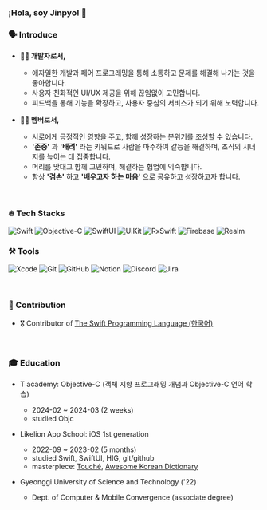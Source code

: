 ### ¡Hola, soy Jinpyo! 👋

<!--
**jphong1005/jphong1005** is a ✨ _special_ ✨ repository because its `README.md` (this file) appears on your GitHub profile.

Here are some ideas to get you started:

- 🔭 I’m currently working on ...
- 🌱 I’m currently learning ...
- 👯 I’m looking to collaborate on ...
- 🤔 I’m looking for help with ...
- 💬 Ask me about ...
- 📫 How to reach me: ...
- 😄 Pronouns: ...
- ⚡ Fun fact: ...
-->

### 🗣️ Introduce
- **👨‍💻 개발자로서,**
  - 애자일한 개발과 페어 프로그래밍을 통해 소통하고 문제를 해결해 나가는 것을 좋아합니다.
  - 사용자 친화적인 UI/UX 제공을 위해 끊임없이 고민합니다.
  - 피드백을 통해 기능을 확장하고, 사용자 중심의 서비스가 되기 위해 노력합니다.
  
- **🙋‍♂️ 멤버로서,**
  - 서로에게 긍정적인 영향을 주고, 함께 성장하는 분위기를 조성할 수 있습니다.
  - **'존중'** 과 **'배려'** 라는 키워드로 사람을 마주하여 갈등을 해결하며, 조직의 시너지를 높이는 데 집중합니다.
  - 머리를 맞대고 함께 고민하며, 해결하는 협업에 익숙합니다.
  - 항상 **'겸손'** 하고 **'배우고자 하는 마음'** 으로 공유하고 성장하고자 합니다.

<br>

### 🔥 Tech Stacks
![Swift](https://img.shields.io/badge/Swift-FA7343?style=flat&logo=swift&logoColor=white)
![Objective-C](https://img.shields.io/badge/Objective_C-000000?style=flat&logo=apple&logoColor=white)
![SwiftUI](https://img.shields.io/badge/SwiftUI-000000?style=flat&logo=swift&logoColor=blue)
![UIKit](https://img.shields.io/badge/UIKit-000000?style=flat&logo=UIKit&logoColor=blue)
![RxSwift](https://img.shields.io/badge/RxSwift-B7178C?style=flat&logo=reactivex&logoColor=white)
![Firebase](https://img.shields.io/badge/Firebase-FFCC00?style=flat&logo=firebase&logoColor=white)
![Realm](https://img.shields.io/badge/realm-39477F?style=flat&logo=realm&logoColor=white)

### ⚒️ Tools
![Xcode](https://img.shields.io/badge/Xcode-147EFB?style=flat&logo=Xcode&logoColor=white)
![Git](https://img.shields.io/badge/Git-F05032?style=flat&logo=Git&logoColor=white)
![GitHub](https://img.shields.io/badge/GitHub-181717?style=flat&logo=GitHub&logoColor=white)
![Notion](https://img.shields.io/badge/Notion-000000?style=flat&logo=Notion&logoColor=white)
![Discord](https://img.shields.io/badge/Discord-5865F2?style=flat&logo=Discord&logoColor=white)
![Jira](https://img.shields.io/badge/jira-0052CC?style=flat&logo=jirasoftware&logoColor=white)

<br>

###  Contribution
- 🎖 Contributor of [The Swift Programming Language (한국어)](https://github.com/bbiguduk/Swift_language_guide_kr/pulls?q=author%3ABenedicto-H)

<br>

### 🎓 Education
- T academy: Objective-C (객체 지향 프로그래밍 개념과 Objective-C 언어 학습)
  - 2024-02 ~ 2024-03 (2 weeks)
  - studied Objc

- Likelion App School: iOS 1st generation
  - 2022-09 ~ 2023-02 (5 months)
  - studied Swift, SwiftUI, HIG, git/github
  - masterpiece: [Touché](https://github.com/Benedicto-H/Touche), [Awesome Korean Dictionary](https://apps.apple.com/kr/app/awesome-korean-dictionary/id1665422867)

- Gyeonggi University of Science and Technology ('22)
  - Dept. of Computer & Mobile Convergence (associate degree)
